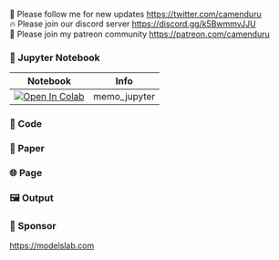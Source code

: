 🐣 Please follow me for new updates https://twitter.com/camenduru <br />
🔥 Please join our discord server https://discord.gg/k5BwmmvJJU <br />
🥳 Please join my patreon community https://patreon.com/camenduru <br />

### 🍊 Jupyter Notebook

| Notebook | Info
| --- | --- |
[![Open In Colab](https://colab.research.google.com/assets/colab-badge.svg)](https://colab.research.google.com/github/camenduru/memo-jupyter/blob/main/memo_jupyter.ipynb) | memo_jupyter

### 🧬 Code


### 📄 Paper


### 🌐 Page


### 🖼 Output


### 🏢 Sponsor
https://modelslab.com
